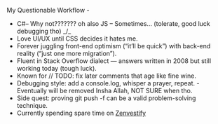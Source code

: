 My Questionable Workflow -
- C#– Why not??????? oh also JS – Sometimes… (tolerate, good luck debugging tho) _/\_
- Love UI/UX until CSS decides it hates me.
- Forever juggling front-end optimism (“it’ll be quick”) with back-end reality (“just one more migration”).
-  Fluent in Stack Overflow dialect — answers written in 2008 but still working today (tough luck).
- Known for // TODO: fix later comments that age like fine wine.
- Debugging style: add a console.log, whisper a prayer, repeat.  - Eventually will be removed Insha Allah, NOT SURE when tho.
- Side quest: proving git push -f can be a valid problem-solving technique.
- Currently spending spare time on [Zenvestify](https://github.com/AsimFaiaz/Zenvestify)  
